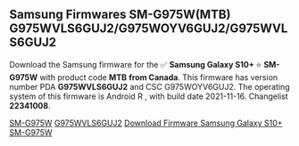 <h2>Samsung Firmwares SM-G975W(MTB) G975WVLS6GUJ2/G975WOYV6GUJ2/G975WVLS6GUJ2</h2>
Download the Samsung firmware for the ✅ <strong>Samsung Galaxy S10+ </strong> ⭐ <strong>SM-G975W</strong> with product code <strong>MTB</strong> <strong> from Canada</strong>. This firmware has version number PDA <strong>G975WVLS6GUJ2</strong> and CSC G975WOYV6GUJ2. The operating system of this firmware is Android R , with build date 2021-11-16. Changelist <strong>22341008</strong>.


[SM-G975W](https://samfirm.shop/samsung/model/SM-G975W)
[G975WVLS6GUJ2](https://samfirm.shop/samsung/pda/G975WVLS6GUJ2)
[Download Firmware Samsung Galaxy S10+ SM-G975W](https://samfirm.shop/samsung/firmware/474618)
